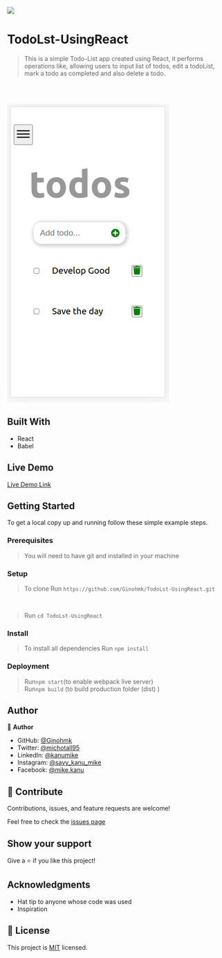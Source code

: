 ![](https://img.shields.io/badge/Microverse-blueviolet)

# TodoLst-UsingReact

> This is a simple Todo-List app created using React, it performs operations like, allowing users to input list of todos, edit a todoList, mark a todo as completed and also delete a todo.

<br> <br>

![ScreeShot](https://github.com/Ginohmk/TodoLst-UsingReact/blob/last-review/src/screenShot/TodoListImage.png)

## Built With

- React
- Babel

## Live Demo

[Live Demo Link](https://ginohmk.github.io/TodoLst-UsingReact/)

## Getting Started

To get a local copy up and running follow these simple example steps.

### Prerequisites

> You will need to have git and installed in your machine

### Setup <br>

> To clone Run `https://github.com/Ginohmk/TodoLst-UsingReact.git`

<br>

> Run `cd TodoLst-UsingReact`

### Install <br>

> To install all dependencies Run `npm install`

### Deployment <br>

> Run`npm start`(to enable webpack live server) <br>
> Run`npm build` (to build production folder (dist) )

## Author

👤 **Author**

- GitHub: [@Ginohmk](https://github.com/Ginohmk)
- Twitter: [@michotall95](https://www.twitter.com/michotall95)
- LinkedIn: [@kanumike](https://www.linkedin.com/in/kanu-mike-497119211/)
- Instagram: [@savy_kanu_mike](https/instagram.com/savy_kanu_mike)
- Facebook: [@mike.kanu](https://www.facebook.com/mike.kanu)

## 🤝 Contribute

Contributions, issues, and feature requests are welcome!

Feel free to check the [issues page](https://github.com/Ginohmk/calculator-UsingReact/issues)

## Show your support

Give a ⭐️ if you like this project!

## Acknowledgments

- Hat tip to anyone whose code was used
- Inspiration

## 📝 License

This project is [MIT](./MIT.md) licensed.
